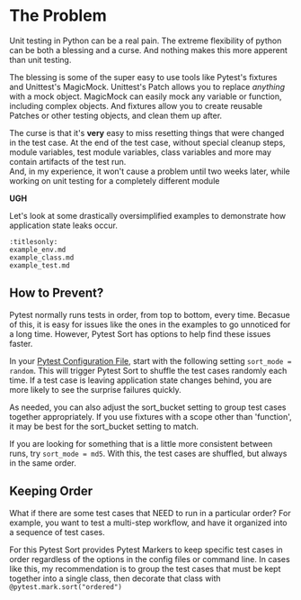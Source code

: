# The Problem

Unit testing in Python can be a real pain.
The extreme flexibility of python can be both a blessing and a curse.
And nothing makes this more apperent than unit testing.

The blessing is some of the super easy to use tools like Pytest's fixtures and Unittest's MagicMock.
Unittest's Patch allows you to replace _anything_ with a mock object.
MagicMock can easily mock any variable or function, including complex objects.
And fixtures allow you to create reusable Patches or other testing objects, and clean them up after.

The curse is that it's **very** easy to miss resetting things that were changed in the test case.
At the end of the test case, without special cleanup steps, module variables, test module variables, class variables and more may contain artifacts of the test run.  
And, in my experience, it won't cause a problem until two weeks later, while working on unit testing for a completely different module

**UGH**

Let's look at some drastically oversimplified examples to demonstrate how application state leaks occur.

```{toctree}
:titlesonly:
example_env.md
example_class.md
example_test.md
```

## How to Prevent?

Pytest normally runs tests in order, from top to bottom, every time.
Becasue of this, it is easy for issues like the ones in the examples to go unnoticed for a long time.
However, Pytest Sort has options to help find these issues faster.

In your [Pytest Configuration File](https://docs.pytest.org/en/7.4.x/reference/customize.html#configuration-file-formats), start with the following setting `sort_mode = random`.
This will trigger Pytest Sort to shuffle the test cases randomly each time.
If a test case is leaving application state changes behind, you are more likely to see the surprise failures quickly.

As needed, you can also adjust the sort_bucket setting to group test cases together appropriately.  If you use fixtures with a scope other than 'function', it may be best for the sort_bucket setting to match.

If you are looking for something that is a little more consistent between runs, try `sort_mode = md5`.
With this, the test cases are shuffled, but always in the same order.

## Keeping Order

What if there are some test cases that NEED to run in a particular order?
For example, you want to test a multi-step workflow, and have it organized into a sequence of test cases.

For this Pytest Sort provides Pytest Markers to keep specific test cases in order regardless of the options in the config files or command line.
In cases like this, my recommendation is to group the test cases that must be kept together into a single class, then decorate that class with `@pytest.mark.sort("ordered")`
